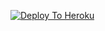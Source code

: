 [![Deploy To Heroku](https://www.herokucdn.com/deploy/button.svg)](https://heroku.com/deploy?template=https://github.com/bhuriya12/txttovideo)
